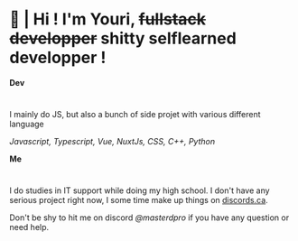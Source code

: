 # 🙌 | Hi ! I'm Youri, ~~fullstack developper~~ shitty selflearned developper !

__Dev__
#
I mainly do JS, but also a bunch of side projet with various different language

*Javascript, Typescript, Vue, NuxtJs, CSS, C++, Python*

__Me__
#
I do studies in IT support while doing my high school. I don't have any serious project right now, I some time make up things on [discords.ca](https://discords.ca).

Don't be shy to hit me on discord *@masterdpro* if you have any question or need help.
